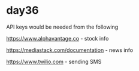 # day36

API keys would be needed from the following

https://www.alphavantage.co - stock info

https://mediastack.com/documentation - news info

https://www.twilio.com - sending SMS
